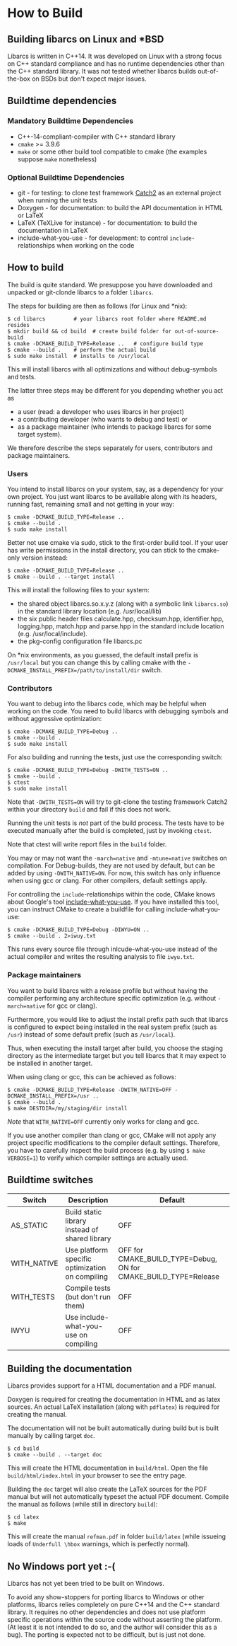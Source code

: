 # How to Build



## Building libarcs on Linux and \*BSD

Libarcs is written in C++14. It was developed on Linux with a strong focus on
C++ standard compliance and has no runtime dependencies other than the C++
standard library. It was not tested whether libarcs builds out-of-the-box on
BSDs but don't expect major issues.



## Buildtime dependencies

### Mandatory Buildtime Dependencies

- C++-14-compliant-compiler with C++ standard library
- ``cmake`` >= 3.9.6
- ``make`` or some other build tool compatible to cmake (the examples suppose
  ``make`` nonetheless)

### Optional Buildtime Dependencies

- git - for testing: to clone test framework [Catch2][2] as an external project
  when running the unit tests
- Doxygen - for documentation: to build the API documentation in HTML or LaTeX
- LaTeX (TeXLive for instance) - for documentation: to build the documentation
  in LaTeX
- include-what-you-use - for development: to control ``include``-relationships
  when working on the code


## How to build

The build is quite standard. We presuppose you have downloaded and unpacked or
git-clonde libarcs to a folder ``libarcs``.

The steps for building are then as follows (for Linux and \*nix):

	$ cd libarcs         # your libarcs root folder where README.md resides
	$ mkdir build && cd build  # create build folder for out-of-source-build
	$ cmake -DCMAKE_BUILD_TYPE=Release ..   # configure build type
	$ cmake --build .    # perform the actual build
	$ sudo make install  # installs to /usr/local

This will install libarcs with all optimizations and without debug-symbols and
tests.

The latter three steps may be different for you depending whether you act as
- a user (read: a developer who uses libarcs in her project)
- a contributing developer (who wants to debug and test) or
- as a package maintainer (who intends to package libarcs for some target
  system).

We therefore describe the steps separately for users, contributors and package
maintainers.


### Users

You intend to install libarcs on your system, say, as a dependency for your own
project. You just want libarcs to be available along with its headers, running
fast, remaining small and not getting in your way:

	$ cmake -DCMAKE_BUILD_TYPE=Release ..
	$ cmake --build .
	$ sudo make install

Better not use cmake via sudo, stick to the first-order build tool. If your user
has write permissions in the install directory, you can stick to the cmake-only
version instead:

	$ cmake -DCMAKE_BUILD_TYPE=Release ..
	$ cmake --build . --target install

This will install the following files to your system:

- the shared object libarcs.so.x.y.z (along with a symbolic link ``libarcs.so``)
  in the standard library location (e.g. /usr/local/lib)
- the six public header files calculate.hpp, checksum.hpp, identifier.hpp,
  logging.hpp, match.hpp and parse.hpp in the standard include location
  (e.g. /usr/local/include).
- the pkg-config configuration file libarcs.pc

On \*nix environments, as you guessed, the default install prefix is
``/usr/local`` but you can change this by calling cmake with the
``-DCMAKE_INSTALL_PREFIX=/path/to/install/dir`` switch.


### Contributors

You want to debug into the libarcs code, which may be helpful when working on
the code. You need to build libarcs with debugging symbols and without
aggressive optimization:

	$ cmake -DCMAKE_BUILD_TYPE=Debug ..
	$ cmake --build .
	$ sudo make install

For also building and running the tests, just use the corresponding switch:

	$ cmake -DCMAKE_BUILD_TYPE=Debug -DWITH_TESTS=ON ..
	$ cmake --build .
	$ ctest
	$ sudo make install

Note that ``-DWITH_TESTS=ON`` will try to git-clone the testing framework Catch2
within your directory ``build`` and fail if this does not work.

Running the unit tests is *not* part of the build process. The tests have to be
executed manually after the build is completed, just by invoking ``ctest``.

Note that ctest will write report files in the ``build`` folder.

You may or may not want the ``-march=native`` and ``-mtune=native`` switches on
compilation. For Debug-builds, they are not used by default, but can be added by
using ``-DWITH_NATIVE=ON``. For now, this switch has only influence when using
gcc or clang. For other compilers, default settings apply.

For controlling the ``include``-relationships within the code, CMake knows
about Google's tool [include-what-you-use][1]. If you have installed this tool,
you can instruct CMake to create a buildfile for calling include-what-you-use:

	$ cmake -DCMAKE_BUILD_TYPE=Debug -DIWYU=ON ..
	$ cmake --build . 2>iwuy.txt

This runs every source file through inlcude-what-you-use instead of the actual
compiler and writes the resulting analysis to file ``iwyu.txt``.


### Package maintainers

You want to build libarcs with a release profile but without having the compiler
performing any architecture specific optimization (e.g. without
``-march=native`` for gcc or clang).

Furthermore, you would like to adjust the install prefix path such that libarcs
is configured to expect being installed in the real system prefix (such as
``/usr``) instead of some default prefix (such as ``/usr/local``).

Thus, when executing the install target after build, you choose the staging
directory as the intermediate target but you tell libarcs that it may expect to
be installed in another target.

When using clang or gcc, this can be achieved as follows:

	$ cmake -DCMAKE_BUILD_TYPE=Release -DWITH_NATIVE=OFF -DCMAKE_INSTALL_PREFIX=/usr ..
	$ cmake --build .
	$ make DESTDIR=/my/staging/dir install

*Note* that ``WITH_NATIVE=OFF`` currently only works for clang and gcc.

If you use another compiler than clang or gcc, CMake will not apply any project
specific modifications to the compiler default settings. Therefore, you have to
carefully inspect the build process (e.g. by using ``$ make VERBOSE=1``) to
verify which compiler settings are actually used.



## Buildtime switches

|Switch         |Description                                     |Default|
|---------------|------------------------------------------------|-------|
|AS_STATIC      |Build static library instead of shared library  |OFF    |
|WITH_NATIVE    |Use platform specific optimization on compiling |OFF for CMAKE_BUILD_TYPE=Debug, ON for CMAKE_BUILD_TYPE=Release|
|WITH_TESTS     |Compile tests (but don't run them)              |OFF    |
|IWYU           |Use include-what-you-use on compiling           |OFF    |



## Building the documentation

Libarcs provides support for a HTML documentation and a PDF manual.

Doxygen is required for creating the documentation in HTML and as latex sources.
An actual LaTeX installation (along with ``pdflatex``) is required for creating
the manual.

The documentation will not be built automatically during build but is built
manually by calling target ``doc``.

	$ cd build
	$ cmake --build . --target doc

This will create the HTML documentation in ``build/html``. Open the file
``build/html/index.html`` in your browser to see the entry page.

Building the ``doc`` target will also create the LaTeX sources for the PDF
manual but will not automatically typeset the actual PDF document. Compile the
manual as follows (while still in directory ``build``):

	$ cd latex
	$ make

This will create the manual ``refman.pdf`` in folder ``build/latex`` (while
issueing loads of ``Underfull \hbox`` warnings, which is perfectly normal).


## No Windows port yet :-(

Libarcs has not yet been tried to be built on Windows.

To avoid any show-stoppers for porting libarcs to Windows or other platforms,
libarcs relies completely on pure C++14 and the C++ standard library. It
requires no other dependencies and does not use platform specific operations
within the source code without asserting the platform. (At least it is not
intended to do so, and the author will consider this as a bug). The porting is
expected not to be difficult, but is just not done.


[1]: https://include-what-you-use.org/
[2]: https://github.com/catchorg/Catch2

